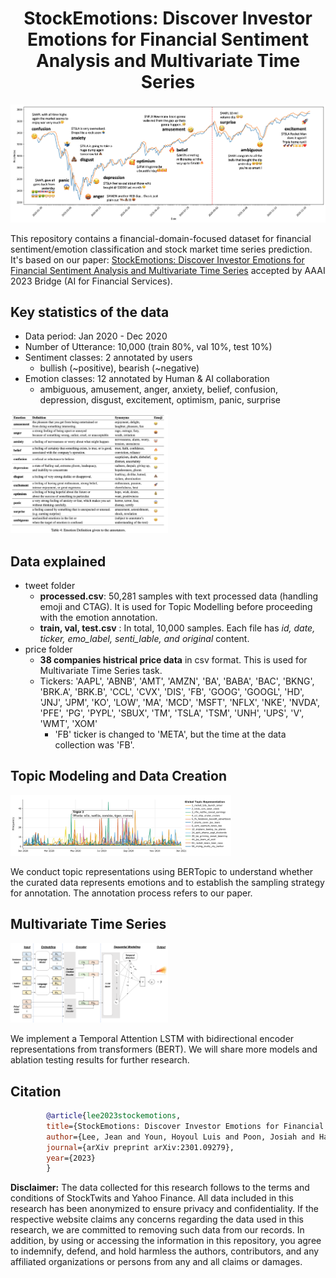 <h1 align="center">StockEmotions: Discover Investor Emotions for Financial Sentiment Analysis and Multivariate Time Series</h1>

<p align="center">
	<img src="./img/1_sample_chart.png" alt="StockEmotions" style="max-width: 100%;">	     
</p>

This repository contains a financial-domain-focused dataset for financial sentiment/emotion classification and stock market time series prediction. It's based on our paper: [StockEmotions: Discover Investor Emotions for Financial Sentiment Analysis and Multivariate Time Series](https://arxiv.org/abs/2301.09279) accepted by AAAI 2023 Bridge (AI for Financial Services).


## Key statistics of the data
- Data period: Jan 2020 - Dec 2020
- Number of Utterance: 10,000  (train 80%, val 10%, test 10%)
- Sentiment classes: 2 annotated by users 
    - bullish (~positive), bearish (~negative)
- Emotion classes: 12 annotated by Human & AI collaboration
    - ambiguous, amusement, anger, anxiety, belief, confusion, depression, disgust, excitement, optimism, panic, surprise 
<p align="left"><img src="./img/4_annotation_guide.png" style="max-width: 50%;"></p>


## Data explained
- tweet folder
    - **processed.csv**: 50,281 samples with text processed data (handling emoji and CTAG). It is used for Topic Modelling before proceeding with the emotion annotation.
    - **train, val, test.csv** : In total, 10,000 samples. Each file has *id, date, ticker, emo_label, senti_lable, and original* content. 
- price folder
    - **38 companies histrical price data** in csv format. This is used for Multivariate Time Series task. 
    - Tickers: 
        'AAPL', 'ABNB', 'AMT', 'AMZN', 'BA', 'BABA', 'BAC', 'BKNG', 'BRK.A', 'BRK.B', 'CCL', 'CVX',
        'DIS', 'FB', 'GOOG', 'GOOGL', 'HD', 'JNJ', 'JPM', 'KO', 'LOW', 'MA', 'MCD', 'MSFT', 'NFLX',
        'NKE', 'NVDA', 'PFE', 'PG', 'PYPL', 'SBUX', 'TM', 'TSLA', 'TSM', 'UNH', 'UPS', 'V', 'WMT', 'XOM'
        - 'FB' ticker is changed to 'META', but the time at the data collection was 'FB'.


## Topic Modeling and Data Creation
<p align="left"><img src="./img/2_topic_model.png" style="max-width: 70%;"></p>

We conduct topic representations using BERTopic to understand whether the curated data represents emotions and to establish the sampling strategy for annotation. The annotation process refers to our paper. 


## Multivariate Time Series
<p align="left"><img src="./img/5_timeseries_model.png" style="max-width: 50%;"></p>

We implement a Temporal Attention LSTM with bidirectional encoder representations from transformers (BERT). We will share more models and ablation testing results for further research. 


## Citation

```bibtex
        @article{lee2023stockemotions,
        title={StockEmotions: Discover Investor Emotions for Financial Sentiment Analysis and Multivariate Time Series},
        author={Lee, Jean and Youn, Hoyoul Luis and Poon, Josiah and Han, Soyeon Caren},
        journal={arXiv preprint arXiv:2301.09279},
        year={2023}
        }
```


**Disclaimer:** 
The data collected for this research follows to the terms and conditions of StockTwits and Yahoo Finance. All data included in this research has been anonymized to ensure privacy and confidentiality. If the respective website claims any concerns regarding the data used in this research, we are committed to removing such data from our records. In addition, by using or accessing the information in this repository, you agree to indemnify, defend, and hold harmless the authors, contributors, and any affiliated organizations or persons from any and all claims or damages.



